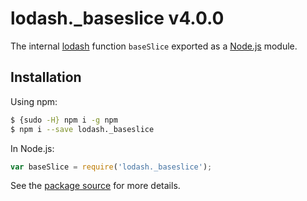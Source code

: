 # lodash._baseslice v4.0.0

The internal [lodash](https://lodash.com/) function `baseSlice` exported as a [Node.js](https://nodejs.org/) module.

## Installation

Using npm:
```bash
$ {sudo -H} npm i -g npm
$ npm i --save lodash._baseslice
```

In Node.js:
```js
var baseSlice = require('lodash._baseslice');
```

See the [package source](https://github.com/lodash/lodash/blob/4.0.0-npm-packages/lodash._baseslice) for more details.
